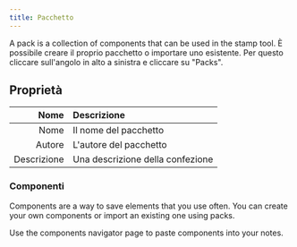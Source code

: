 ```yaml
---
title: Pacchetto
---
```


A pack is a collection of components that can be used in the stamp tool. È possibile creare il proprio pacchetto o importare uno esistente. Per questo cliccare sull'angolo in alto a sinistra e cliccare su "Packs".

## Proprietà

|        Nome | Descrizione                      |
| ----------: | :------------------------------- |
|        Nome | Il nome del pacchetto            |
|      Autore | L'autore del pacchetto           |
| Descrizione | Una descrizione della confezione |

### Componenti

Components are a way to save elements that you use often. You can create your own components or import an existing one using packs.

Use the components navigator page to paste components into your notes.

